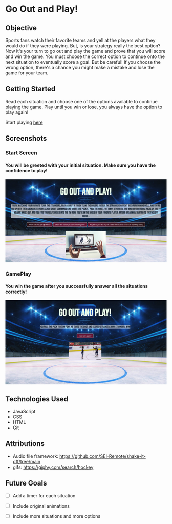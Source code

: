 # Go Out and Play!

## Objective

Sports fans watch their favorite teams and yell at the players what they would do if they were playing. But, is your strategy really the best option? Now it's your turn to go out and play the game and prove that you will score and win the game. You must choose the correct option to continue onto the next situation to eventually score a goal. But be careful! If you choose the wrong option, there's a chance you might make a mistake and lose the game for your team. 

## Getting Started

Read each situation and choose one of the options available to continue playing the game. Play until you win or lose, you always have the option to play again!

Start playing [here](https://go-out-and-play.netlify.app)

## Screenshots
### Start Screen
#### You will be greeted with your initial situation. Make sure you have the confidence to play!
![Start](start.jpg)
### GamePlay
#### You win the game after you successfully answer all the situations correctly!
![Goal](goal.jpg)
## Technologies Used
- JavaScript
- CSS
- HTML
- Git

## Attributions
- Audio file framework: https://github.com/SEI-Remote/shake-it-off/tree/main
- gifs: https://giphy.com/search/hockey

## Future Goals
- [ ] Add a timer for each situation
- [ ] Include original animations
- [ ] Include more situations and more options





